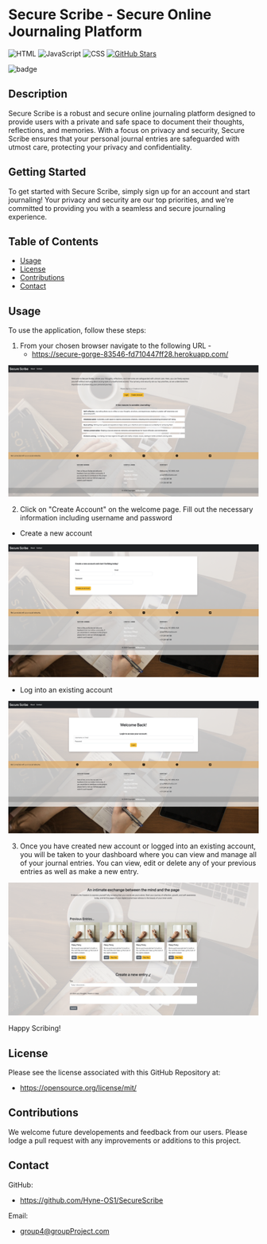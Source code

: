 # Secure Scribe - Secure Online Journaling Platform

![HTML](https://img.shields.io/badge/-HTML5-E34F26?logo=html5&logoColor=white&style=flat)
![JavaScript](https://img.shields.io/badge/-JavaScript-F7DF1E?logo=javascript&logoColor=black&style=flat)
![CSS](https://img.shields.io/badge/-CSS3-1572B6?logo=css3&logoColor=white&style=flat)
[![GitHub Stars](https://img.shields.io/github/stars/Hyne-OS1/SecureScribe?style=social)](https://github.com/Hyne-OS1/SecureScribe/stargazers)




![badge](https://img.shields.io/badge/License-MIT-purple)







## Description 

Secure Scribe is a robust and secure online journaling platform designed to provide users with a private and safe space to document their thoughts, reflections, and memories. With a focus on privacy and security, Secure Scribe ensures that your personal journal entries are safeguarded with utmost care, protecting your privacy and confidentiality.

## Getting Started
To get started with Secure Scribe, simply sign up for an account and start journaling! Your privacy and security are our top priorities, and we're committed to providing you with a seamless and secure journaling experience.

## Table of Contents
 
  - [Usage](#usage)
  - [License](#license)
  - [Contributions](#contributions)
  - [Contact](#contact)


## Usage 

To  use the application, follow these steps: 
1. From your chosen browser navigate to the following URL -
   - https://secure-gorge-83546-fd710447ff28.herokuapp.com/ 



![Screenshot of Homepage](/public/img/landingpage.png)

2. Click on "Create Account" on the welcome page. Fill out the necessary information including username and password


- Create a new account

![Screenshot of Homepage](/public/img/signuppage.png)



- Log into an existing account

![Screenshot of Homepage](/public/img/loginpage.png)




3. Once you have created new account or logged into an existing account, you will be taken to your dashboard where you can view and manage all of your journal entries. You can view, edit or delete any of your previous entries as well as make a new entry.

![Screenshot of Homepage](/public/img/profilepage.png)


Happy Scribing!

## License 

Please see the license associated with this GitHub Repository at:

- https://opensource.org/license/mit/

## Contributions

We welcome future developements and feedback from our users. Please lodge a pull request with any improvements or additions to this project. 

## Contact

GitHub: 

- https://github.com/Hyne-OS1/SecureScribe

Email: 

- group4@groupProject.com
